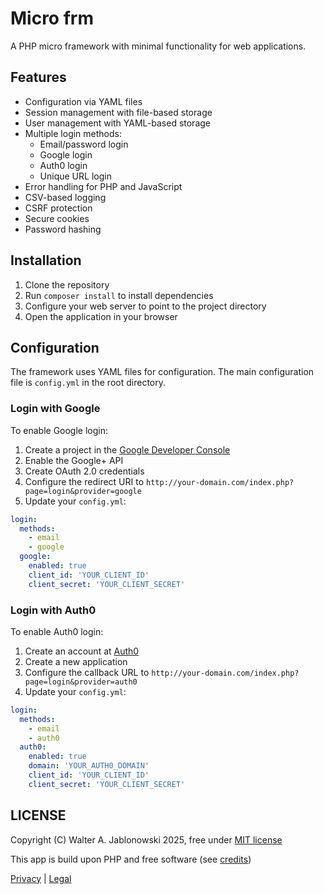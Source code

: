 # Micro frm

A PHP micro framework with minimal functionality for web applications.

## Features

- Configuration via YAML files
- Session management with file-based storage
- User management with YAML-based storage
- Multiple login methods:
  - Email/password login
  - Google login
  - Auth0 login
  - Unique URL login
- Error handling for PHP and JavaScript
- CSV-based logging
- CSRF protection
- Secure cookies
- Password hashing

## Installation

1. Clone the repository
2. Run `composer install` to install dependencies
3. Configure your web server to point to the project directory
4. Open the application in your browser

## Configuration

The framework uses YAML files for configuration. The main configuration file is `config.yml` in the root directory.

### Login with Google

To enable Google login:

1. Create a project in the [Google Developer Console](https://console.developers.google.com/)
2. Enable the Google+ API
3. Create OAuth 2.0 credentials
4. Configure the redirect URI to `http://your-domain.com/index.php?page=login&provider=google`
5. Update your `config.yml`:

```yaml
login:
  methods:
    - email
    - google
  google:
    enabled: true
    client_id: 'YOUR_CLIENT_ID'
    client_secret: 'YOUR_CLIENT_SECRET'
```

### Login with Auth0

To enable Auth0 login:

1. Create an account at [Auth0](https://auth0.com/)
2. Create a new application
3. Configure the callback URL to `http://your-domain.com/index.php?page=login&provider=auth0`
4. Update your `config.yml`:

```yaml
login:
  methods:
    - email
    - auth0
  auth0:
    enabled: true
    domain: 'YOUR_AUTH0_DOMAIN'
    client_id: 'YOUR_CLIENT_ID'
    client_secret: 'YOUR_CLIENT_SECRET'
```


LICENSE
----------------------------------------------------------

Copyright (C) Walter A. Jablonowski 2025, free under [MIT license](LICENSE)

This app is build upon PHP and free software (see [credits](credits.md))

[Privacy](https://walter-a-jablonowski.github.io/privacy.html) | [Legal](https://walter-a-jablonowski.github.io/imprint.html)
